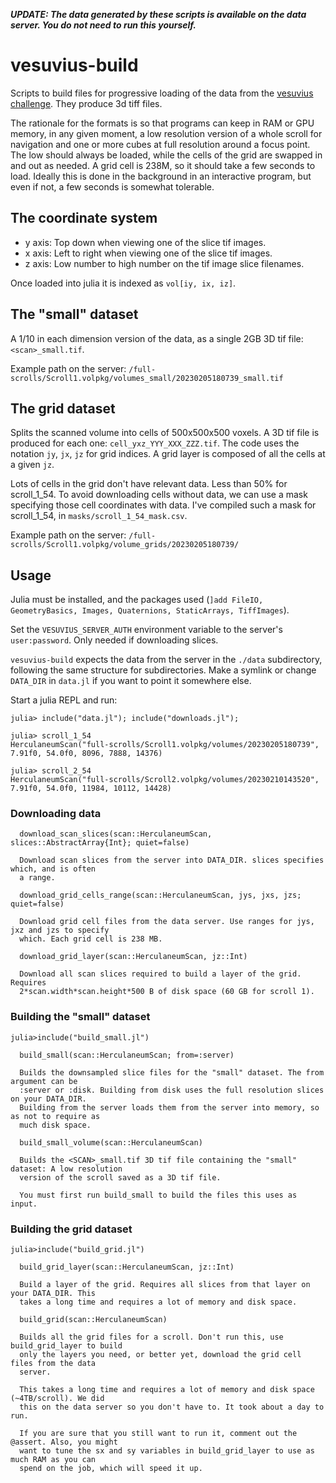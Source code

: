 ***UPDATE: The data generated by these scripts is available on the data server.
You do not need to run this yourself.***


# vesuvius-build

Scripts to build files for progressive loading of the data from the
[vesuvius challenge](https://scrollprize.org). They produce 3d tiff files.

The rationale for the formats is so that programs can keep in RAM or GPU memory,
in any given moment, a low resolution version of a whole scroll for navigation
and one or more cubes at full resolution around a focus point. The low should
always be loaded, while the cells of the grid are swapped in and out as needed.
A grid cell is 238M, so it should take a few seconds to load. Ideally this is
done in the background in an interactive program, but even if not, a few seconds
is somewhat tolerable.


## The coordinate system

* y axis: Top down when viewing one of the slice tif images.
* x axis: Left to right when viewing one of the slice tif images.
* z axis: Low number to high number on the tif image slice filenames.

Once loaded into julia it is indexed as `vol[iy, ix, iz]`.


## The "small" dataset

A 1/10 in each dimension version of the data, as a single 2GB 3D tif file:
`<scan>_small.tif`.

Example path on the server: `/full-scrolls/Scroll1.volpkg/volumes_small/20230205180739_small.tif`


## The grid dataset

Splits the scanned volume into cells of 500x500x500 voxels. A 3D tif file is
produced for each one: `cell_yxz_YYY_XXX_ZZZ.tif`. The code uses the notation
`jy`, `jx`, `jz` for grid indices. A grid layer is composed of all the cells at
a given `jz`.

Lots of cells in the grid don't have relevant data. Less than 50% for scroll_1_54.
To avoid downloading cells without data, we can use a mask specifying those cell
coordinates with data. I've compiled such a mask for scroll_1_54,
in `masks/scroll_1_54_mask.csv`.

Example path on the server: `/full-scrolls/Scroll1.volpkg/volume_grids/20230205180739/`


## Usage

Julia must be installed, and the packages used (`]add FileIO, GeometryBasics, Images, Quaternions, StaticArrays, TiffImages`).

Set the `VESUVIUS_SERVER_AUTH` environment variable to the server's `user:password`.
Only needed if downloading slices.

`vesuvius-build` expects the data from the server in the `./data` subdirectory,
following the same structure for subdirectories. Make a symlink or change `DATA_DIR`
in `data.jl` if you want to point it somewhere else.

Start a julia REPL and run:

```
julia> include("data.jl"); include("downloads.jl");

julia> scroll_1_54
HerculaneumScan("full-scrolls/Scroll1.volpkg/volumes/20230205180739", 7.91f0, 54.0f0, 8096, 7888, 14376)

julia> scroll_2_54
HerculaneumScan("full-scrolls/Scroll2.volpkg/volumes/20230210143520", 7.91f0, 54.0f0, 11984, 10112, 14428)
```

### Downloading data

```
  download_scan_slices(scan::HerculaneumScan, slices::AbstractArray{Int}; quiet=false)

  Download scan slices from the server into DATA_DIR. slices specifies which, and is often
  a range.
```
```
  download_grid_cells_range(scan::HerculaneumScan, jys, jxs, jzs; quiet=false)

  Download grid cell files from the data server. Use ranges for jys, jxz and jzs to specify
  which. Each grid cell is 238 MB.
```
```
  download_grid_layer(scan::HerculaneumScan, jz::Int)

  Download all scan slices required to build a layer of the grid. Requires
  2*scan.width*scan.height*500 B of disk space (60 GB for scroll 1).
```

### Building the "small" dataset

```
julia>include("build_small.jl")
```
```
  build_small(scan::HerculaneumScan; from=:server)

  Builds the downsampled slice files for the "small" dataset. The from argument can be
  :server or :disk. Building from disk uses the full resolution slices on your DATA_DIR.
  Building from the server loads them from the server into memory, so as not to require as
  much disk space.
```
```
  build_small_volume(scan::HerculaneumScan)

  Builds the <SCAN>_small.tif 3D tif file containing the "small" dataset: A low resolution
  version of the scroll saved as a 3D tif file.

  You must first run build_small to build the files this uses as input.
```


### Building the grid dataset

```
julia>include("build_grid.jl")
```
```
  build_grid_layer(scan::HerculaneumScan, jz::Int)

  Build a layer of the grid. Requires all slices from that layer on your DATA_DIR. This
  takes a long time and requires a lot of memory and disk space.
```
```
  build_grid(scan::HerculaneumScan)

  Builds all the grid files for a scroll. Don't run this, use build_grid_layer to build
  only the layers you need, or better yet, download the grid cell files from the data
  server.

  This takes a long time and requires a lot of memory and disk space (~4TB/scroll). We did
  this on the data server so you don't have to. It took about a day to run.

  If you are sure that you still want to run it, comment out the @assert. Also, you might
  want to tune the sx and sy variables in build_grid_layer to use as much RAM as you can
  spend on the job, which will speed it up.
```
